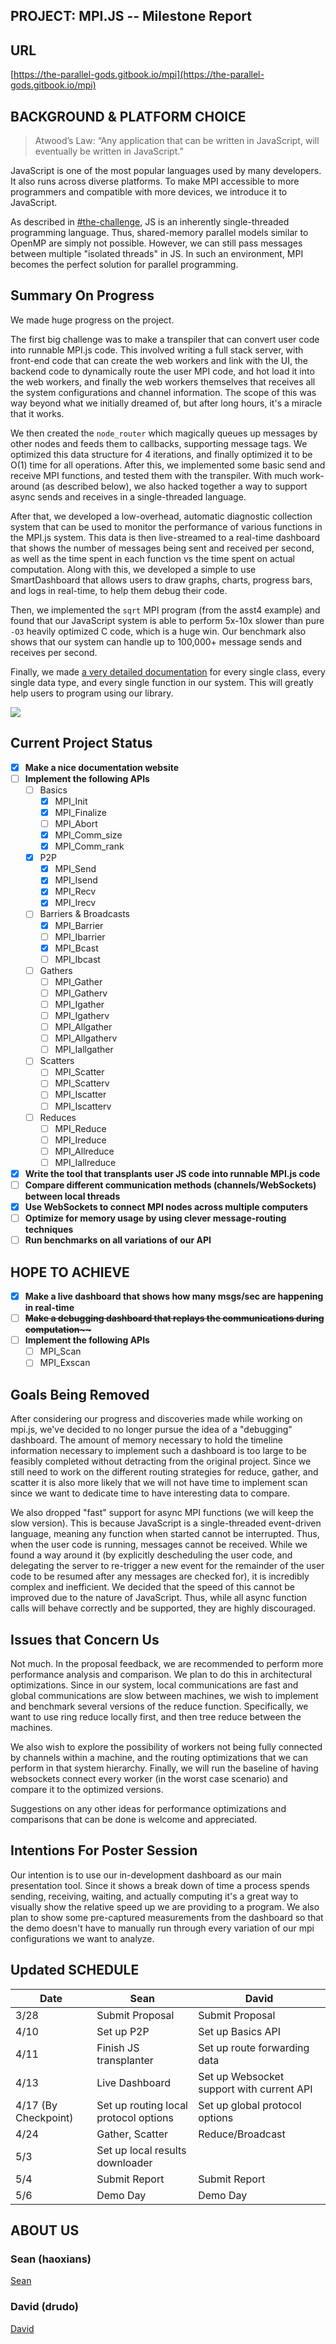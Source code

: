 ## PROJECT: MPI.JS -- Milestone Report

## **URL**

[https://the-parallel-gods.gitbook.io/mpi](https://the-parallel-gods.gitbook.io/mpi)


## BACKGROUND & PLATFORM CHOICE

> Atwood’s Law: “Any application that can be written in JavaScript, will eventually be written in JavaScript.”

JavaScript is one of the most popular languages used by many developers. It also runs across diverse platforms. To make MPI accessible to more programmers and compatible with more devices, we introduce it to JavaScript.

As described in [#the-challenge](proposal.md#the-challenge "mention"), JS is an inherently single-threaded programming language. Thus, shared-memory parallel models similar to OpenMP are simply not possible. However, we can still pass messages between multiple "isolated threads" in JS. In such an environment, MPI becomes the perfect solution for parallel programming.

## Summary On Progress

We made huge progress on the project. 

The first big challenge was to make a transpiler that can convert user code into runnable MPI.js code. This involved writing a full stack server, with front-end code that can create the web workers and link with the UI, the backend code to dynamically route the user MPI code, and hot load it into the web workers, and finally the web workers themselves that receives all the system configurations and channel information. The scope of this was way beyond what we initially dreamed of, but after long hours, it's a miracle that it works.

We then created the `node_router` which magically queues up messages by other nodes and feeds them to callbacks, supporting message tags. We optimized this data structure for 4 iterations, and finally optimized it to be O(1) time for all operations. After this, we implemented some basic send and receive MPI functions, and tested them with the transpiler. With much work-around (as described below), we also hacked together a way to support async sends and receives in a single-threaded language.

After that, we developed a low-overhead, automatic diagnostic collection system that can be used to monitor the performance of various functions in the MPI.js system. This data is then live-streamed to a real-time dashboard that shows the number of messages being sent and received per second, as well as the time spent in each function vs the time spent on actual computation. Along with this, we developed a simple to use SmartDashboard that allows users to draw graphs, charts, progress bars, and logs in real-time, to help them debug their code.

Then, we implemented the `sqrt` MPI program (from the asst4 example) and found that our JavaScript system is able to perform 5x-10x slower than pure `-O3` heavily optimized C code, which is a huge win. Our benchmark also shows that our system can handle up to 100,000+ message sends and receives per second.

Finally, we made [a very detailed documentation](docs.md) for every single class, every single data type, and every single function in our system. This will greatly help users to program using our library.

![](./images/milestone-dashboard.png)


## Current Project Status

* [x] **Make a nice documentation website**
* [ ] **Implement the following APIs**
  * [ ] Basics
    * [x] MPI\_Init
    * [x] MPI\_Finalize
    * [ ] MPI\_Abort
    * [x] MPI\_Comm\_size
    * [x] MPI\_Comm\_rank
  * [x] P2P
    * [x] MPI\_Send
    * [x] MPI\_Isend
    * [x] MPI\_Recv
    * [x] MPI\_Irecv
  * [ ] Barriers & Broadcasts
    * [x] MPI\_Barrier
    * [ ] MPI\_Ibarrier
    * [x] MPI\_Bcast
    * [ ] MPI\_Ibcast
  * [ ] Gathers
    * [ ] MPI\_Gather
    * [ ] MPI\_Gatherv
    * [ ] MPI\_Igather
    * [ ] MPI\_Igatherv
    * [ ] MPI\_Allgather
    * [ ] MPI\_Allgatherv
    * [ ] MPI\_Iallgather
  * [ ] Scatters
    * [ ] MPI\_Scatter
    * [ ] MPI\_Scatterv
    * [ ] MPI\_Iscatter
    * [ ] MPI\_Iscatterv
  * [ ] Reduces
    * [ ] MPI\_Reduce
    * [ ] MPI\_Ireduce
    * [ ] MPI\_Allreduce
    * [ ] MPI\_Iallreduce
* [x] **Write the tool that transplants user JS code into runnable MPI.js code**
* [ ] **Compare different communication methods (channels/WebSockets) between local threads**
* [x] **Use WebSockets to connect MPI nodes across multiple computers**
* [ ] **Optimize for memory usage by using clever message-routing techniques**
* [ ] **Run benchmarks on all variations of our API**

## HOPE TO ACHIEVE

* [x] **Make a live dashboard that shows how many msgs/sec are happening in real-time**
* [ ] **<strike>Make a debugging dashboard that replays the communications during computation~~</strike>**
* [ ] **Implement the following APIs**
  * [ ] MPI\_Scan
  * [ ] MPI\_Exscan

## Goals Being Removed

After considering our progress and discoveries made while working on mpi.js, we've decided to no longer pursue the idea of a "debugging" dashboard. The amount of memory necessary to hold the timeline information necessary to implement such a dashboard is too large to be feasibly completed without detracting from the original project. Since we still need to work on the different routing strategies for reduce, gather, and scatter it is also more likely that we will not have time to implement scan since we want to dedicate time to have interesting data to compare. 

We also dropped "fast" support for async MPI functions (we will keep the slow version). This is because JavaScript is a single-threaded event-driven language, meaning any function when started cannot be interrupted. Thus, when the user code is running, messages cannot be received. While we found a way around it (by explicitly descheduling the user code, and delegating the server to re-trigger a new event for the remainder of the user code to be resumed after any messages are checked for), it is incredibly complex and inefficient. We decided that the speed of this cannot be improved due to the nature of JavaScript. Thus, while all async function calls will behave correctly and be supported, they are highly discouraged.

## Issues that Concern Us

Not much. In the proposal feedback, we are recommended to perform more performance analysis and comparison. We plan to do this in architectural optimizations. Since in our system, local communications are fast and global communications are slow between machines, we wish to implement and benchmark several versions of the reduce function. Specifically, we want to use ring reduce locally first, and then tree reduce between the machines. 

We also wish to explore the possibility of workers not being fully connected by channels within a machine, and the routing optimizations that we can perform in that system hierarchy. Finally, we will run the baseline of having websockets connect every worker (in the worst case scenario) and compare it to the optimized versions.

Suggestions on any other ideas for performance optimizations and comparisons that can be done is welcome and appreciated.


## Intentions For Poster Session

Our intention is to use our in-development dashboard as our main presentation tool. Since it shows a break down of time a process spends sending, receiving, waiting, and actually computing it's a great way to visually show the relative speed up we are providing to a program. We also plan to show some pre-captured measurements from the dashboard so that the demo doesn't have to manually run through every variation of our mpi configurations we want to analyze.


## Updated SCHEDULE

| Date                 | Sean                                  | David                                     |
| -------------------- | ------------------------------------- | ----------------------------------------- |
| 3/28                 | Submit Proposal                       | Submit Proposal                           |
| 4/10                 | Set up P2P                            | Set up Basics API                         |
| 4/11                 | Finish JS transplanter                | Set up route forwarding data              |
| 4/13                 | Live Dashboard                        | Set up Websocket support with current API |
| 4/17 (By Checkpoint) | Set up routing local protocol options | Set up global protocol options            |
| 4/24                 | Gather, Scatter                       | Reduce/Broadcast                          |
| 5/3                  | Set up local results downloader       |                                           |
| 5/4                  | Submit Report                         | Submit Report                             |
| 5/6                  | Demo Day                              | Demo Day                                  |

## ABOUT US

### Sean (haoxians)

[Sean](https://github.com/SeanSun6814)


### David (drudo)

[David](https://github.com/1CoolDavid)